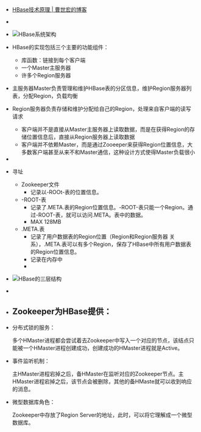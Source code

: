 - [HBase技术原理 | 曹世宏的博客](https://cshihong.github.io/2018/05/17/HBase%E6%8A%80%E6%9C%AF%E5%8E%9F%E7%90%86/)
-
- ![HBase系统架构](https://cshihong.github.io/2018/05/17/HBase%E6%8A%80%E6%9C%AF%E5%8E%9F%E7%90%86/HBase%E7%B3%BB%E7%BB%9F%E6%9E%B6%E6%9E%84.png)
- HBase的实现包括三个主要的功能组件：
	- 库函数：链接到每个客户端
	- 一个Master主服务器
	- 许多个Region服务器
- 主服务器Master负责管理和维护HBase表的分区信息，维护Region服务器列表，分配Region，负载均衡
- Region服务器负责存储和维护分配给自己的Region，处理来自客户端的读写请求
	- 客户端并不是直接从Master主服务器上读取数据，而是在获得Region的存储位置信息后，直接从Region服务器上读取数据
	- 客户端并不依赖Master，而是通过Zooeeper来获得Region位置信息，大多数客户端甚至从来不和Master通信，这种设计方式使得Master负载很小
-
- 寻址
	- Zookeeper文件
		- 记录以-ROOt-表的位置信息。
	- -ROOT-表
		- 记录了.META.表的Region位置信息。-ROOT-表只能一个Region。通过-ROOT-表，就可以访问.META。表中的数据。
		- MAX 128MB
	- .META.表
		- 记录了用户数据表的Region位置（Region和Region服务器 关系），.META.表可以有多个Region，保存了HBase中所有用户数据表的Region位置信息。
		- 记录在内存中
		-
- ![HBase的三层结构](https://cshihong.github.io/2018/05/17/HBase%E6%8A%80%E6%9C%AF%E5%8E%9F%E7%90%86/HBase%E7%9A%84%E4%B8%89%E5%B1%82%E7%BB%93%E6%9E%84.png)
-
- ## Zookeeper为HBase提供：
- 分布式锁的服务：
  
  多个HMaster进程都会尝试着去Zookeeper中写入一个对应的节点，该结点只能被一个HMaster进程创建成功，创建成功的HMaster进程就是Active。
- 事件监听机制：
  
  主HMaster进程宕掉之后，备HMaster在监听对应的Zookeeper节点。主HMaster进程宕掉之后，该节点会被删除，其他的备HMaste就可以收到响应的消息。
- 微型数据库角色：
  
  Zookeeper中存放了Region Server的地址，此时，可以将它理解成一个微型数据库。